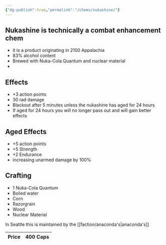 ```yaml
---
{"dg-publish":true,"permalink":"/chems/nukashine/"}
---
```




## Nukashine is technically a combat enhancement chem
- it is a product originating in 2100 Appalachia 
- 83% alcohol content 
- Brewed with Nuka-Cola Quantum and nuclear material
- 

## Effects
 - +3 action points
 - 30 rad damage
 - Blackout after 5 minutes unless the nukashine has aged for 24 hours
 - If aged for 24 hours  you will no longer pass out and will gain better effects

## Aged Effects
- +5 action points 
- +5 Strength
- +2 Endurance
- increasing unarmed damage by 100%

## Crafting
- 1 Nuka-Cola Quantum 
- Boiled water 
- Corn
- Razorgrain
- Wood
- Nuclear Material

In Seattle this is maintained by the [[faction/anaconda's\|anaconda's]] 


| Price | 400 Caps |
| ----- | -------- |
<b class="left-thead"></b>
